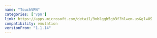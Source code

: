 ```yaml
---
name: "TouchVPN"
categories: ['vpn']
link: https://apps.microsoft.com/detail/9nblggh5gb3f?hl=en-us&gl=US
compatibility: emulation
versionFrom: "1.1.14"
---
```


